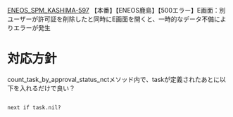 [ENEOS_SPM_KASHIMA-597](https://vqit.backlog.com/view/ENEOS_SPM_KASHIMA-597) 【本番】【ENEOS鹿島】【500エラー】E画面：別ユーザーが許可証を削除したと同時にE画面を開くと、一時的なデータ不備によりエラーが発生

# 対応方針

count_task_by_approval_status_nctメソッド内で、taskが定義されたあとに以下を入れるだけで良い？

```

next if task.nil?

```